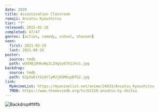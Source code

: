 ```yaml
---
date: 2020
title: Assassination Classroom
romaji: Ansatsu Kyoushitsu
tier: "?"
released: 2015-01-10
completed: 47/47
genres: [action, comedy, school, shounen]
seen:
  first: 2021-03-19
  last: 2021-06-26
poster:
  source: tmdb
  path: wOd98jDHkoWy2LZ4gSy67X1ihv1.jpg
backdrop:
  source: tmdb
  path: 62pIwEsYX2dtlyMJjDSM6zpDTU2.jpg
link:
  MyAnimeList: https://myanimelist.net/anime/24833/Ansatsu_Kyoushitsu
  TMDB: https://www.themoviedb.org/tv/62110-ansatsu-ky-shitsu
---
```


![Backdrop#f#fb](https://www.themoviedb.org/t/p/original/zkc2FkVymJDNXisS1mgpr8Ip2J.jpg "Source: TMDB")
